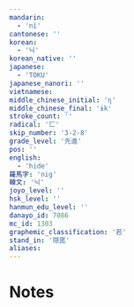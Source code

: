 ```yaml
---
mandarin:
  - 'nì'
cantonese: ''
korean:
  - '닉'
korean_native: ''
japanese:
  - 'TOKU'
japanese_nanori: ''
vietnamese:
middle_chinese_initial: 'ɳ'
middle_chinese_final: 'ɨk'
stroke_count: ''
radical: '匸'
skip_number: '3-2-8'
grade_level: '先進'
pos: ''
english:
  - 'hide'
羅馬字: 'nig'
韓文: '닉'
joyo_level: ''
hsk_level: ''
hanmun_edu_level: ''
danayo_id: 7086
mc_id: 1303
graphemic_classification: '若'
stand_in: '隠匿'
aliases:
---
```


# Notes
